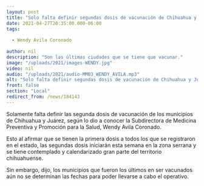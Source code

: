 ```yaml
---
layout: post
title: "Solo falta definir segundas dosis de vacunación de Chihuahua y Juárez"
date: 2021-04-27T20:35:00.000-06:00
tags:
  
  - Wendy Avila Coronado
  
author: nil
description: "Son las últimas ciudades que se tiene que vacunar."
image: "/uploads/2021/images-WENDY.jpg"
video: nil
audio: "/uploads/2021/audio-MM03_WENDY_AVILA.mp3"
alt: "Solo falta definir segundas dosis de vacunación de Chihuahua y Juárez"
front: false
section: "Local"
redirect_from: /news/184143
---
```


Solamente falta definir las segunda dosis de vacunación de los municipios de Chihuahua y Juárez, según lo dio a conocer la Subdirectora de Medicina Preventiva y Promoción para la Salud, Wendy Avila Coronado.

Esto al afirmar que se tienen la primera dosis a todos los que se registraron en el estado, las segundas dosis iniciarán esta semana en la zona serrana y se tiene contemplado y calendarizado gran parte del territorio chihuahuense.

Sin embargo, dijo, los municipios que fueron los últimos en ser vacunados aún no se determinan las fechas para poder llevarse a cabo el operativo.
